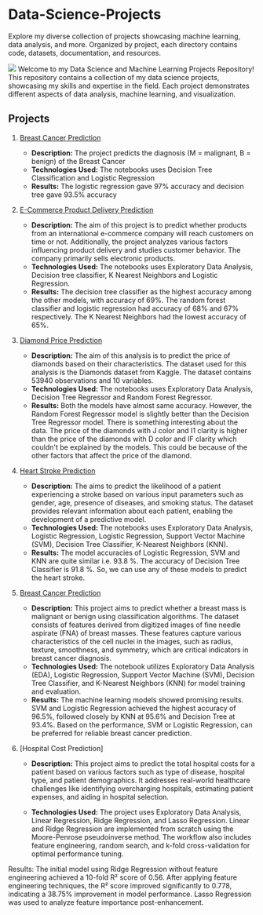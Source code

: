 # Data-Science-Projects
Explore my diverse collection of projects showcasing machine learning, data analysis, and more. Organized by project, each directory contains code, datasets, documentation, and resources.

![](https://lh3.googleusercontent.com/yuUrDV2DAtBRvItHZ2FvXMkPbHR5NEt4kXbpp8dgK-r9jI9-irP19GJb2CvdBRYmy41KG4BxFu2Hod9GzdgGc46iYmm7As4bNNsc-JP7vYwY8d1BzHgZdvKR7H4xtLM20zR9gn0PJE-nQU0navp9Xh0pHc3Cp-CjYUENN7dWZ3NJiw8CiHFEJn7Mc0ul_A)
Welcome to my Data Science and Machine Learning Projects Repository! This repository contains a collection of my data science projects, showcasing my skills and expertise in the field. Each project demonstrates different aspects of data analysis, machine learning, and visualization.
## Projects
1. [Breast Cancer Prediction](https://github.com/devika-be/Data-Science-Projects/tree/main/Breast%20Cancer%20Prediction)
   - **Description:** The project predicts the diagnosis (M = malignant, B = benign) of the Breast Cancer
   - **Technologies Used:** The notebooks uses Decision Tree Classification and Logistic Regression
   - **Results:** The logistic regression gave 97% accuracy and decision tree gave 93.5% accuracy

2. [E-Commerce Product Delivery Prediction](https://github.com/devika-be/Data-Science-and-Machine-Learning-Projects/tree/main/E-Commerce%20Product%20Delivery%20Prediction)

   - **Description:** The aim of this project is to predict whether products from an international e-commerce company will reach customers on time or not. Additionally, the project analyzes various factors 
      influencing product delivery and studies customer behavior. The company primarily sells electronic products.
   - **Technologies Used:** The notebooks uses Exploratory Data Analysis, Decision tree classifier, K Nearest Neighbors and Logistic Regression.
   - **Results:** The decision tree classifier as the highest accuracy among the other models, with accuracy of 69%. The random forest classifier and logistic regression had accuracy of 68% and 67% respectively. 
      The K Nearest Neighbors had the lowest accuracy of 65%.

3. [Diamond Price Prediction](https://github.com/devika-be/Data-Science-and-Machine-Learning-Projects/tree/main/Diamand%20Price%20Prediction)

   - **Description:** The aim of this analysis is to predict the price of diamonds based on their characteristics. The dataset used for this analysis is the Diamonds dataset from Kaggle. The dataset contains 
       53940 observations and 10 variables. 
   - **Technologies Used:** The notebooks uses Exploratory Data Analysis, Decision Tree Regressor and Random Forest Regressor.
   - **Results:** Both the models have almost same accuracy. However, the Random Forest Regressor model is slightly better than the Decision Tree Regressor model.
     There is something interesting about the data. The price of the diamonds with J color and I1 clarity is higher than the price of the diamonds with D color and IF clarity which couldn't be explained by the
     models. This could be because of the other factors that affect the price of the diamond.
     
   
4. [Heart Stroke Prediction](https://github.com/devika-be/Data-Science-and-Machine-Learning-Projects/tree/main/Heart%20Stroke%20Prediction)

   - **Description:** The aims to predict the likelihood of a patient experiencing a stroke based on various input parameters such as gender, age, presence of diseases, and smoking status. The dataset provides 
     relevant information about each patient, enabling the development of a predictive model. 
   - **Technologies Used:** The notebooks uses Exploratory Data Analysis, Logistic Regression, Logistic Regression, Support Vector Machine (SVM), Decision Tree Classifier, K-Nearest Neighbors (KNN).
   - **Results:** The model accuracies of Logistic Regression, SVM and KNN are quite similar i.e. 93.8 %. The accuracy of Decision Tree Classifier is 91.8 %. So, we can use any of these models to predict the 
     heart stroke.

5. [Breast Cancer Prediction](https://github.com/devika-be/Data-Science-and-Machine-Learning-Projects/tree/main/Breast%20Cancer%20Prediction)
 
   - **Description:** This project aims to predict whether a breast mass is malignant or benign using classification algorithms. The dataset consists of features derived from digitized images of fine needle 
     aspirate (FNA) of breast masses. These features capture various characteristics of the cell nuclei in the images, such as radius, texture, smoothness, and symmetry, which are critical indicators in breast 
     cancer diagnosis.
   - **Technologies Used:** The notebook utilizes Exploratory Data Analysis (EDA), Logistic Regression, Support Vector Machine (SVM), Decision Tree Classifier, and K-Nearest Neighbors (KNN) for model training and 
     evaluation.
   - **Results:** The machine learning models showed promising results. SVM and Logistic Regression achieved the highest accuracy of 96.5%, followed closely by KNN at 95.6% and Decision Tree at 93.4%. Based on 
     the performance, SVM or Logistic Regression, can be preferred for reliable breast cancer prediction.

6. [Hospital Cost Prediction]
   - **Description:** This project aims to predict the total hospital costs for a patient based on various factors such as type of disease, hospital type, and patient demographics. It addresses real-world 
     healthcare challenges like identifying overcharging hospitals, estimating patient expenses, and aiding in hospital selection.

   - **Technologies Used:** The project uses Exploratory Data Analysis, Linear Regression, Ridge Regression, and Lasso Regression. Linear and Ridge Regression are implemented from scratch using the Moore-Penrose 
     pseudoinverse method. The workflow also includes feature engineering, random search, and k-fold cross-validation for optimal performance tuning.

Results:
The initial model using Ridge Regression without feature engineering achieved a 10-fold R² score of 0.56. After applying feature engineering techniques, the R² score improved significantly to 0.778, indicating a 38.75% improvement in model performance. Lasso Regression was used to analyze feature importance post-enhancement.




